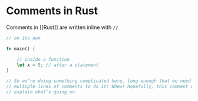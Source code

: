 # Comments in Rust

Comments in [[Rust]] are written inline with `//`

```rust
// on its own

fn main() {

	// inside a function
	let x = 5; // after a statement
}

// So we’re doing something complicated here, long enough that we need
// multiple lines of comments to do it! Whew! Hopefully, this comment will
// explain what’s going on.
```
